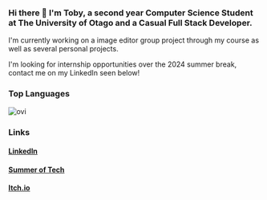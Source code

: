 ### Hi there 👋 I'm Toby, a second year Computer Science Student at The University of Otago and a Casual Full Stack Developer.

I'm currently working on a image editor group project through my course as well as several personal projects.

I'm looking for internship opportunities over the 2024 summer break, contact me on my LinkedIn seen below!

### Top Languages
<img src="https://github-readme-stats.vercel.app/api/top-langs?username=TobyMunyard&show_icons=true&locale=en&layout=compact&theme=chartreuse-dark" alt="ovi" />

### Links
#### [LinkedIn](https://www.linkedin.com/in/toby-munyard-00b21627a/)
#### [Summer of Tech](https://app.summeroftech.co.nz/candidates/9cbce66afac5a7f4afc6b1e34c45c40c)
#### [Itch.io](https://tobymunyard.itch.io)
